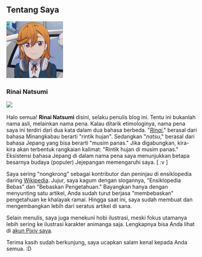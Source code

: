## Tentang Saya

<link rel="stylesheet" href="https://fonts.googleapis.com/css2?family=Material+Symbols+Outlined:opsz,wght,FILL,GRAD@20..48,100..700,0..1,-50..200" />
<link rel="stylesheet" href="https://cdnjs.cloudflare.com/ajax/libs/font-awesome/5.15.2/css/all.min.css">

<div class="profile">              
                <div class="round-frame">
            <img src="https://raw.githubusercontent.com/Dzaky05/kucinghitam/main/media/FB_IMG_1694165234267.jpg" height="150" alt="penggambaran ybs secara rill">
            </div>

 <h3>Rinai Natsumi</h3>
             <a class="social-media-icon facebook" href="https://www.facebook.com/rinai.natsu" style="color: #fff">
	<span class="fab fa-facebook"></span></a>
<!-- Twitter -->
<a class="social-media-icon twitter" href="https://twitter.com/dzakyadinata" style="color: #fff">
	<span class="fab fa-twitter"></span></a>
<!-- Instagram -->
<a class="social-media-icon instagram" href="https://instagram.com/dzaky_adinata" style="color: #fff">
	<span class="fab fa-instagram"></span></a>
	<!-- GH -->
	<a class="social-media-icon github" href="https://github.com/rinanatsu" style="color: #fff"><span class="fab fa-github"></span></a>
<!-- Pixiv -->
<a class="social-media-icon pixiv" href="https://www.pixiv.net/en/users/76135039">
    <img src="https://raw.githubusercontent.com/kyynata/kucinghitam/main/media/img_2_1703640314134.jpg" style="width: 15px">	
</a>

Halo semua! <b>Rinai Natsumi</b> disini, selaku penulis blog ini. Tentu ini bukanlah nama asli, melainkan nama pena. Kalau ditarik etimologinya, nama pena saya ini terdiri dari dua kata dalam dua bahasa berbeda. "<i><a href="https://kbbi.kemdikbud.go.id/entri/Rinai">Rinai</a></i>," berasal dari bahasa Minangkabau berarti "rintik hujan". Sedangkan "<i>natsu</i>," berasal dari bahasa Jepang yang bisa berarti "musim panas." Jika digabungkan, kira-kira akan terbentuk rangkaian kalimat: "Rintik hujan di musim panas." Eksistensi bahasa Jepang di dalam nama pena saya menunjukkan betapa besarnya budaya (populer) Jejepangan memengaruhi saya. [ :v ]


Saya sering "nongkrong" sebagai kontributor dan peninjau di ensiklopedia daring <a href="https://id.wikipedia.org/wiki/Pengguna:Rinai_Natsumi">Wikipedia</a>. Jujur, saya kagum dengan slogannya, "Ensiklopedia Bebas"  dan "Bebaskan Pengetahuan." Bayangkan hanya dengan menyunting satu artikel, Anda sudah turut berjasa "membebaskan" pengetahuan ke khalayak ramai. Hingga saat ini, saya sudah membuat dan mengembangkan lebih dari seratus artikel di sana.


Selain menulis, saya juga menekuni hobi ilustrasi, meski fokus utamanya lebih sering ke ilustrasi karakter animanga saja. Lengkapnya bisa Anda lihat di <a href="https://www.pixiv.net/en/users/76135039">akun Pixiv saya</a>.


Terima kasih sudah berkunjung, saya ucapkan salam kenal kepada Anda semua. :D
